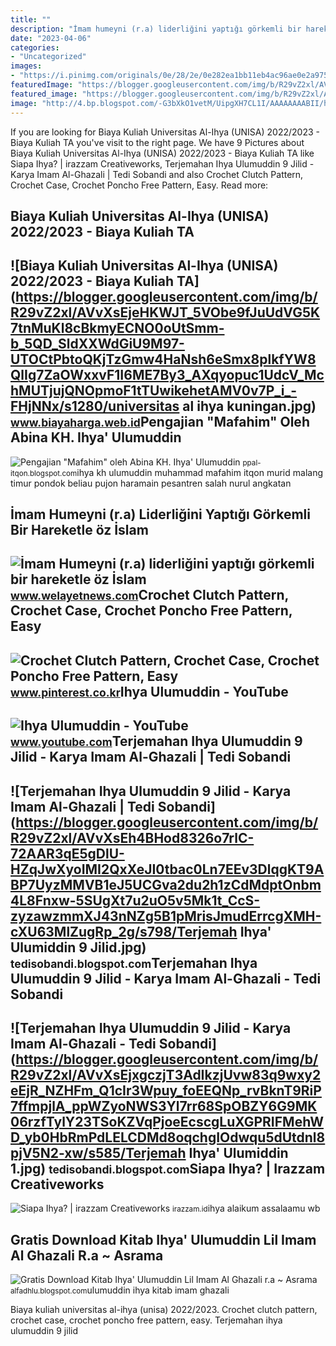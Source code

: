 ```yaml
---
title: ""
description: "İmam humeyni (r.a) liderliğini yaptığı görkemli bir hareketle öz i̇slam"
date: "2023-04-06"
categories:
- "Uncategorized"
images:
- "https://i.pinimg.com/originals/0e/28/2e/0e282ea1bb11eb4ac96ae0e2a9754c8f.jpg"
featuredImage: "https://blogger.googleusercontent.com/img/b/R29vZ2xl/AVvXsEh4BHod8326o7rlC-72AAR3qE5gDlU-HZqJwXyoIMI2QxXeJI0tbac0Ln7EEv3DlqgKT9ABP7UyzMMVB1eJ5UCGva2du2h1zCdMdptOnbm4L8Fnxw-5SUgXt7u2uO5v5Mk1t_CcS-zyzawzmmXJ43nNZg5B1pMrisJmudErrcgXMH-cXU63MlZugRp_2g/s798/Terjemah Ihya&#039; Ulumiddin  9 Jilid.jpg"
featured_image: "https://blogger.googleusercontent.com/img/b/R29vZ2xl/AVvXsEjxgczjT3AdIkzjUvw83q9wxy2eEjR_NZHFm_Q1cIr3Wpuy_foEEQNp_rvBknT9RiP7ffmpjlA_ppWZyoNWS3Yl7rr68SpOBZY6G9MK06rzfTylY23TSoKZVqPjoeEcscgLuXGPRIFMehWD_yb0HbRmPdLELCDMd8oqchgIOdwqu5dUtdnl8pjV5N2-xw/s585/Terjemah Ihya&#039; Ulumiddin 1.jpg"
image: "http://4.bp.blogspot.com/-G3bXkO1vetM/UipgXH7CL1I/AAAAAAAABII/hkesmsvFMxI/s1600/ihya&#039;+ulumuddin.jpg"
---
```


If you are looking for Biaya Kuliah Universitas Al-Ihya (UNISA) 2022/2023 - Biaya Kuliah TA you've visit to the right page. We have 9 Pictures about Biaya Kuliah Universitas Al-Ihya (UNISA) 2022/2023 - Biaya Kuliah TA like Siapa Ihya? | irazzam Creativeworks, Terjemahan Ihya Ulumuddin 9 Jilid - Karya Imam Al-Ghazali | Tedi Sobandi and also Crochet Clutch Pattern, Crochet Case, Crochet Poncho Free Pattern, Easy. Read more:

Biaya Kuliah Universitas Al-Ihya (UNISA) 2022/2023 - Biaya Kuliah TA
--------------------------------------------------------------------

 ![Biaya Kuliah Universitas Al-Ihya (UNISA) 2022/2023 - Biaya Kuliah TA](https://blogger.googleusercontent.com/img/b/R29vZ2xl/AVvXsEjeHKWJT_5VObe9fJuUdVG5K7tnMuKl8cBkmyECNO0oUtSmm-b_5QD_SldXXWdGiU9M97-UTOCtPbtoQKjTzGmw4HaNsh6eSmx8plkfYW8QlIg7ZaOWxxvF1I6ME7By3_AXqyopuc1UdcV_MchMUTjujQNOpmoF1tTUwikehetAMV0v7P_i_-FHjNNx/s1280/universitas al ihya kuningan.jpg) <small>www.biayaharga.web.id</small>Pengajian "Mafahim" Oleh Abina KH. Ihya' Ulumuddin
--------------------------------------------------

 ![Pengajian "Mafahim" oleh Abina KH. Ihya' Ulumuddin](http://3.bp.blogspot.com/-lb5QT8Cw2r0/US14IFBzEdI/AAAAAAAACfU/SXvrZwA_60Y/s1600/KH+IHYA+ULUMUDDIN.jpg) <small>ppal-itqon.blogspot.com</small>ihya kh ulumuddin muhammad mafahim itqon murid malang timur pondok beliau pujon haramain pesantren salah nurul angkatan

İmam Humeyni (r.a) Liderliğini Yaptığı Görkemli Bir Hareketle öz İslam
----------------------------------------------------------------------

 ![İmam Humeyni (r.a) liderliğini yaptığı görkemli bir hareketle öz İslam](https://www.welayetnews.com/sites/default/files/field/image/aa_276.jpg) <small>www.welayetnews.com</small>Crochet Clutch Pattern, Crochet Case, Crochet Poncho Free Pattern, Easy
-----------------------------------------------------------------------

 ![Crochet Clutch Pattern, Crochet Case, Crochet Poncho Free Pattern, Easy](https://i.pinimg.com/originals/0e/28/2e/0e282ea1bb11eb4ac96ae0e2a9754c8f.jpg) <small>www.pinterest.co.kr</small>Ihya Ulumuddin - YouTube
------------------------

 ![Ihya Ulumuddin - YouTube](https://i.ytimg.com/vi/mYpRPcdQjZk/maxresdefault.jpg) <small>www.youtube.com</small>Terjemahan Ihya Ulumuddin 9 Jilid - Karya Imam Al-Ghazali | Tedi Sobandi
------------------------------------------------------------------------

 ![Terjemahan Ihya Ulumuddin 9 Jilid - Karya Imam Al-Ghazali | Tedi Sobandi](https://blogger.googleusercontent.com/img/b/R29vZ2xl/AVvXsEh4BHod8326o7rlC-72AAR3qE5gDlU-HZqJwXyoIMI2QxXeJI0tbac0Ln7EEv3DlqgKT9ABP7UyzMMVB1eJ5UCGva2du2h1zCdMdptOnbm4L8Fnxw-5SUgXt7u2uO5v5Mk1t_CcS-zyzawzmmXJ43nNZg5B1pMrisJmudErrcgXMH-cXU63MlZugRp_2g/s798/Terjemah Ihya' Ulumiddin  9 Jilid.jpg) <small>tedisobandi.blogspot.com</small>Terjemahan Ihya Ulumuddin 9 Jilid - Karya Imam Al-Ghazali - Tedi Sobandi
------------------------------------------------------------------------

 ![Terjemahan Ihya Ulumuddin 9 Jilid - Karya Imam Al-Ghazali - Tedi Sobandi](https://blogger.googleusercontent.com/img/b/R29vZ2xl/AVvXsEjxgczjT3AdIkzjUvw83q9wxy2eEjR_NZHFm_Q1cIr3Wpuy_foEEQNp_rvBknT9RiP7ffmpjlA_ppWZyoNWS3Yl7rr68SpOBZY6G9MK06rzfTylY23TSoKZVqPjoeEcscgLuXGPRIFMehWD_yb0HbRmPdLELCDMd8oqchgIOdwqu5dUtdnl8pjV5N2-xw/s585/Terjemah Ihya' Ulumiddin 1.jpg) <small>tedisobandi.blogspot.com</small>Siapa Ihya? | Irazzam Creativeworks
-----------------------------------

 ![Siapa Ihya? | irazzam Creativeworks](https://irazzam.id/wp-content/uploads/2020/07/Ihya-R.-Azzam.jpg) <small>irazzam.id</small>ihya alaikum assalaamu wb

Gratis Download Kitab Ihya' Ulumuddin Lil Imam Al Ghazali R.a ~ Asrama
----------------------------------------------------------------------

 ![Gratis Download Kitab Ihya' Ulumuddin Lil Imam Al Ghazali r.a ~ Asrama](http://4.bp.blogspot.com/-G3bXkO1vetM/UipgXH7CL1I/AAAAAAAABII/hkesmsvFMxI/s1600/ihya'+ulumuddin.jpg) <small>alfadhlu.blogspot.com</small>ulumuddin ihya kitab imam ghazali

Biaya kuliah universitas al-ihya (unisa) 2022/2023. Crochet clutch pattern, crochet case, crochet poncho free pattern, easy. Terjemahan ihya ulumuddin 9 jilid
